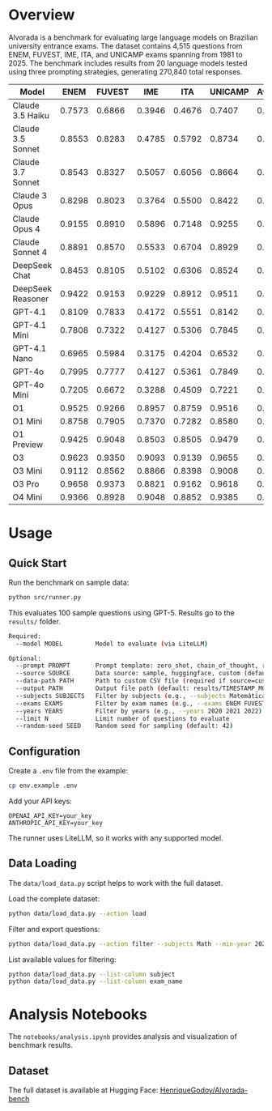 # Overview

Alvorada is a benchmark for evaluating large language models on Brazilian university entrance exams. The dataset contains 4,515 questions from ENEM, FUVEST, IME, ITA, and UNICAMP exams spanning from 1981 to 2025. The benchmark includes results from 20 language models tested using three prompting strategies, generating 270,840 total responses.

| Model | ENEM | FUVEST | IME | ITA | UNICAMP | Average |
|-------|------|-------|-----|-----|---------|---------|
| Claude 3.5 Haiku | 0.7573 | 0.6866 | 0.3946 | 0.4676 | 0.7407 | 0.6094 |
| Claude 3.5 Sonnet | 0.8553 | 0.8283 | 0.4785 | 0.5792 | 0.8734 | 0.7229 |
| Claude 3.7 Sonnet | 0.8543 | 0.8327 | 0.5057 | 0.6056 | 0.8664 | 0.7329 |
| Claude 3 Opus | 0.8298 | 0.8023 | 0.3764 | 0.5500 | 0.8422 | 0.6801 |
| Claude Opus 4 | 0.9155 | 0.8910 | 0.5896 | 0.7148 | 0.9255 | 0.8073 |
| Claude Sonnet 4 | 0.8891 | 0.8570 | 0.5533 | 0.6704 | 0.8929 | 0.7725 |
| DeepSeek Chat | 0.8453 | 0.8105 | 0.5102 | 0.6306 | 0.8524 | 0.7298 |
| DeepSeek Reasoner | 0.9422 | 0.9153 | 0.9229 | 0.8912 | 0.9511 | 0.9245 |
| GPT-4.1 | 0.8109 | 0.7833 | 0.4172 | 0.5551 | 0.8142 | 0.6762 |
| GPT-4.1 Mini | 0.7808 | 0.7322 | 0.4127 | 0.5306 | 0.7845 | 0.6481 |
| GPT-4.1 Nano | 0.6965 | 0.5984 | 0.3175 | 0.4204 | 0.6532 | 0.5372 |
| GPT-4o | 0.7995 | 0.7777 | 0.4127 | 0.5361 | 0.7849 | 0.6622 |
| GPT-4o Mini | 0.7205 | 0.6672 | 0.3288 | 0.4509 | 0.7221 | 0.5779 |
| O1 | 0.9525 | 0.9266 | 0.8957 | 0.8759 | 0.9516 | 0.9205 |
| O1 Mini | 0.8758 | 0.7905 | 0.7370 | 0.7282 | 0.8580 | 0.7979 |
| O1 Preview | 0.9425 | 0.9048 | 0.8503 | 0.8505 | 0.9479 | 0.8992 |
| O3 | 0.9623 | 0.9350 | 0.9093 | 0.9139 | 0.9655 | 0.9372 |
| O3 Mini | 0.9112 | 0.8562 | 0.8866 | 0.8398 | 0.9008 | 0.8789 |
| O3 Pro | 0.9658 | 0.9373 | 0.8821 | 0.9162 | 0.9618 | 0.9327 |
| O4 Mini | 0.9366 | 0.8928 | 0.9048 | 0.8852 | 0.9385 | 0.9116 |

# Usage

## Quick Start

Run the benchmark on sample data:

```bash
python src/runner.py
```

This evaluates 100 sample questions using GPT-5. Results go to the `results/` folder.

```bash
Required:
  --model MODEL         Model to evaluate (via LiteLLM)

Optional:
  --prompt PROMPT       Prompt template: zero_shot, chain_of_thought, role_playing (default: zero_shot)
  --source SOURCE       Data source: sample, huggingface, custom (default: sample)
  --data-path PATH      Path to custom CSV file (required if source=custom)
  --output PATH         Output file path (default: results/TIMESTAMP_MODEL.json)
  --subjects SUBJECTS   Filter by subjects (e.g., --subjects Matemática Física)
  --exams EXAMS         Filter by exam names (e.g., --exams ENEM FUVEST)
  --years YEARS         Filter by years (e.g., --years 2020 2021 2022)
  --limit N             Limit number of questions to evaluate
  --random-seed SEED    Random seed for sampling (default: 42)
```

## Configuration

Create a `.env` file from the example:
```bash
cp env.example .env
```

Add your API keys:
```
OPENAI_API_KEY=your_key
ANTHROPIC_API_KEY=your_key
```

The runner uses LiteLLM, so it works with any supported model.

## Data Loading

The `data/load_data.py` script helps to work with the full dataset.

Load the complete dataset:
```bash
python data/load_data.py --action load
```

Filter and export questions:
```bash
python data/load_data.py --action filter --subjects Math --min-year 2020 --output math_recent.csv
```

List available values for filtering:
```bash
python data/load_data.py --list-column subject
python data/load_data.py --list-column exam_name
```

# Analysis Notebooks

The `notebooks/analysis.ipynb` provides analysis and visualization of benchmark results.

## Dataset

The full dataset is available at Hugging Face: [HenriqueGodoy/Alvorada-bench](https://huggingface.co/datasets/HenriqueGodoy/Alvorada-bench)